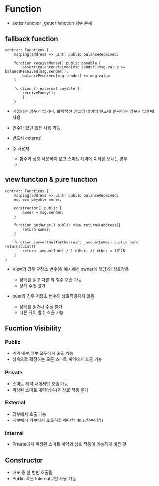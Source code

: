 # Function

- setter function, getter function 함수 존재

## fallback function

```solidity
contract Functions {
	mapping(address => uint) public balanceReceived;
	
	function receiveMoney() public payable {
		assert(balanceReceived[msg.sender]+msg.value >= balanceReceived[msg.sender]);
		balanceReceived[msg.sender] += msg.value
	}

	function () external payable {
		receiveMoney();
		}
	}
```

- 매칭되는 함수가 없거나, 트랙잭션 인코딩 데이터 필드에 일치하는 함수가 없을때 사용

- 인수가 있던 없든 사용 가능
- 반드시 external
- 주 사용처
  - 함수와 상호 작용하지 않고 스마트 계약에 이더를 보내는 경우
  - 



## view function & pure function

```solidity
contract Functions {
	mapping(address => uint) public balanceReceived;
	address payable owner;
	
	constructor() public {
		owner = msg.sender;
	}
	
	function getOwner() public view returns(address){
		return owner;
	}
	
	function convertWeiToEther(uint _amountInWei) public pure returns(uint){
		return _amountInWei / 1 ether; // ether = 10^18
	}
}
```

- View의 경우 저장소 변수(위 예시에선 owner에 해당)와 상호작용
  - 상태를 읽고 다른 뷰 함수 호출 가능
  - 상태 수정 불가

- puer의 경우 저장소 변수와 상호작용하지 않음 
  - 상태를 읽거나 수정 불가
  - 다른 퓨어 함수 호출 가능



## Fucntion Visibility

### Public

- 계약 내부,외부 모두에서 호출 가능
- 상속으로 확장하는 모든 스마트 계약에서 호출 가능

### Private

- 스마트 계약 내에서만 호출 가능
- 파생된 스마트 계약(상속)과 상호 작용 불가

### External

- 외부에서 호출 가능
- 내부에서 외부에서 호출하듯 해야함 (this.함수이름)

### Internal

- Private에서 파생된 스마트 계약과 상호 작용이 가능하게 바뀐 것



## Constructor

- 배포 중 한 번만 호출됨
- Public 혹은 Internal로만 사용 가능